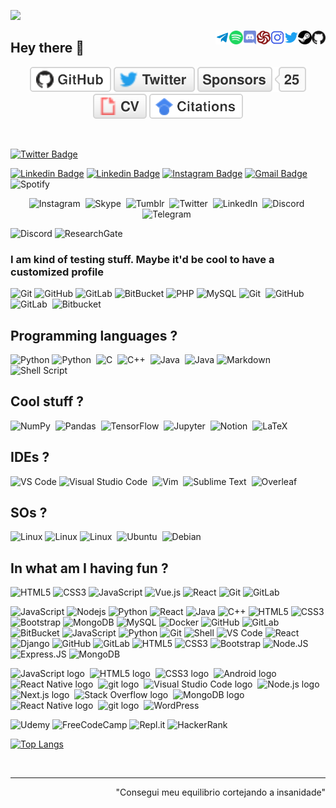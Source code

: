 ![](https://komarev.com/ghpvc/?username=maykcaldas&color=lightgray&style=plastic)
<div>
  <a href="https://github.com/maykcaldas" target="blank"><img align="right" src="profIcons/github.svg" alt="github" width="22px" /></a>
  <a href="" target="blank"><img align="right" src="profIcons/steam.svg" alt="steam" width="22px" /></a>
  <a href="https://twitter.com/kyam888" target="blank"><img align="right" src="profIcons/twitter.svg" alt="twitter" width="22px" /></a>
  <a href="https://instagram.com/kyam888" target="blank"><img align="right" src="profIcons/instagram.svg" alt="instagram" width="22px" /></a>
  <a href="https://www.codewars.com/users/maykcaldas" target="blank"><img align="right" src="profIcons/codewars.svg" alt="codewars" width="22px" /></a>
  <a href="Kyam#5760" target="blank"><img align="right" src="profIcons/discord.svg" alt="discord" width="22px" /></a>
  <a href="https://open.spotify.com/user/2145isvugpczeo2fgz6khel3y" target="blank"><img align="right" alt="Spotify" height="22px" width="22px" src="profIcons/spotify.svg"></a>
  <a href="https://t.me/Kyam888"><img align="right" alt="Telegram" width="22px" src="profIcons/telegram.svg"/></a>
</div>

## Hey there 👋

<div align="center">
  <a href="https://github.com/maykcaldas"><img src="imgs/github.svg" alt="GitHub"></a>
  <a href="https://twitter.com/kyam888"><img src="imgs/twitter.svg" alt="Twitter"></a>
  <a href="https://github.com/maykcaldas"><img src="imgs/sponsors.svg" alt="Sponsors"></a>
  <a href="https://maykcaldas.github.io/cv.html"><img src="imgs/cv.svg" alt="Curriculum Vitae"></a>
  <a href="https://scholar.google.com.br/citations?user=28PtMhIAAAAJ&hl=pt-BR"><img src="imgs/citations.svg" alt="Citations"></a>
</div>

<a href="mailto:maykcaldas@gmail.com"><img src="https://img.shields.io/badge/-maykcaldas@gmail.com-c14438?style=plastic&logo=Gmail&logoColor=white" alt></a>

<!-- [![Gmail Badge](https://img.shields.io/badge/-maykcaldas@gmail.com-c14438?style=plastic&logo=Gmail&logoColor=white&link=mailto:maykcaldas@gmail.com)](mailto:maykcaldas@gmail.com) -->
[![Twitter Badge](https://img.shields.io/badge/-kyam888-blue?style=plastic&logo=Twitter&logoColor=white&link=https://twitter.com/kyam888)](https://twitter.com/kyam888)
<!-- [![Facebook Badge](https://img.shields.io/badge/-moshfiqrony-blue?style=plastic&logo=Facebook&logoColor=white&link=https://www.facebook.com/in/moshfiqrony/)](https://www.facebook.com/in/moshfiqrony/) -->
[![Linkedin Badge](https://img.shields.io/badge/-maykcaldas-blue?style=plastic&logo=Linkedin&logoColor=white&link=https://www.linkedin.com/in/moshfiqrony/)](https://www.linkedin.com/in/moshfiqrony/)
[![Linkedin Badge](https://img.shields.io/badge/-anirudhemmadi-blue?style=flat-square&logo=Linkedin&logoColor=white&link=https://www.linkedin.com/in/anirudhemmadi/)](https://www.linkedin.com/in/anirudhemmadi/)
[![Instagram Badge](https://img.shields.io/badge/-kanna6501-purple?style=flat-square&logo=instagram&logoColor=white&link=https://instagram.com/kanna6501/)](https://instagram.com/kanna6501)
[![Gmail Badge](https://img.shields.io/badge/-maykcaldasd@gmail.com-c14438?style=flat-square&logo=Gmail&logoColor=white&link=mailto:maykcaldasd@gmail.com)](mailto:maykcaldasd@gmail.com)
<img alt="Spotify" src="https://img.shields.io/badge/Spotify-1ED760?style=for-the-badge&logo=spotify&logoColor=white" />

<div align="center">
  <img alt="Instagram" src="https://img.shields.io/badge/kyam888-%23E4405F.svg?style=for-the-badge&logo=Instagram&logoColor=white"/>&nbsp;
  <img alt="Skype" src="https://img.shields.io/badge/kyam888-%2300AFF0.svg?style=for-the-badge&logo=Skype&logoColor=white"/>&nbsp;
  <img alt="Tumblr" src="https://img.shields.io/badge/kyam888-%2336465D.svg?style=for-the-badge&logo=Tumblr&logoColor=white"/>&nbsp;
  <img alt="Twitter" src="https://img.shields.io/badge/kyam888-%231DA1F2.svg?style=for-the-badge&logo=Twitter&logoColor=white"/>&nbsp;
  <img alt="LinkedIn" src="https://img.shields.io/badge/Mayk_Caldas-%230077B5.svg?style=for-the-badge&logo=linkedin&logoColor=white"/>&nbsp;
  <img alt="Discord" src="https://img.shields.io/badge/%Kyam%3E-%237289DA.svg?style=for-the-badge&logo=discord&logoColor=white"/>&nbsp;
  <img alt="Telegram" src="https://img.shields.io/badge/Kyam-2CA5E0?style=for-the-badge&logo=telegram&logoColor=white" />&nbsp;
</div>

![Discord](https://img.shields.io/badge/Discord-black?style=flat-square&logo=discord)
![ResearchGate](https://img.shields.io/badge/-ResearchGate-00CCBB?style=for-the-badge&logo=ResearchGate&logoColor=white)

### I am kind of testing stuff. Maybe it'd be cool to have a customized profile
![Git](https://img.shields.io/badge/-Git-black?style=flat-square&logo=git)
![GitHub](https://img.shields.io/badge/-GitHub-181717?style=flat-square&logo=github)
![GitLab](https://img.shields.io/badge/-GitLab-FCA121?style=flat-square&logo=gitlab)
![BitBucket](https://img.shields.io/badge/-BitBucket-darkblue?style=flat-square&logo=bitbucket)
![PHP](https://img.shields.io/badge/PHP-black?style=flat-square&logo=php)
![MySQL](https://img.shields.io/badge/-MySQL-black?style=flat-square&logo=mysql)
<img alt="Git" src="https://img.shields.io/badge/git-%23F05033.svg?style=for-the-badge&logo=git&logoColor=white"/>&nbsp;
<img alt="GitHub" src="https://img.shields.io/badge/github-%23121011.svg?style=for-the-badge&logo=github&logoColor=white"/>&nbsp;
<img alt="GitLab" src="https://img.shields.io/badge/gitlab-%23181717.svg?style=for-the-badge&logo=gitlab&logoColor=white"/>&nbsp;
<img alt="Bitbucket" src="https://img.shields.io/badge/bitbucket-%230047B3.svg?style=for-the-badge&logo=bitbucket&logoColor=white"/>&nbsp;



    

## Programming languages ?
![Python](https://img.shields.io/badge/-Python-black?style=flat-square&logo=Python)
<img alt="Python" src="https://img.shields.io/badge/python-%2314354C.svg?style=for-the-badge&logo=python&logoColor=white"/>&nbsp;
<img alt="C" src="https://img.shields.io/badge/c-%2300599C.svg?style=for-the-badge&logo=c&logoColor=white"/>&nbsp;
<img alt="C++" src="https://img.shields.io/badge/c++-%2300599C.svg?style=for-the-badge&logo=c%2B%2B&logoColor=white"/>&nbsp;
<img alt="Java" src="https://img.shields.io/badge/java-%23ED8B00.svg?style=for-the-badge&logo=java&logoColor=white"/>&nbsp;
![Java](https://img.shields.io/badge/Java-orange?style=flat-square&logo=java)
<img alt="Markdown" src="https://img.shields.io/badge/markdown-%23000000.svg?style=for-the-badge&logo=markdown&logoColor=white"/>&nbsp;
<img alt="Shell Script" src="https://img.shields.io/badge/shell_script-%23121011.svg?style=for-the-badge&logo=gnu-bash&logoColor=white"/>&nbsp;

## Cool stuff ?
<img alt="NumPy" src="https://img.shields.io/badge/numpy-%23013243.svg?style=for-the-badge&logo=numpy&logoColor=white" />&nbsp;
<img alt="Pandas" src="https://img.shields.io/badge/pandas-%23150458.svg?style=for-the-badge&logo=pandas&logoColor=white" />&nbsp;
<img alt="TensorFlow" src="https://img.shields.io/badge/TensorFlow-%23FF6F00.svg?style=for-the-badge&logo=TensorFlow&logoColor=white" />&nbsp;
<img alt="Jupyter" src="https://img.shields.io/badge/Jupyter-%23F37626.svg?style=for-the-badge&logo=Jupyter&logoColor=white" />&nbsp;
<img alt="Notion" src="https://img.shields.io/badge/Notion-%23000000.svg?style=for-the-badge&logo=notion&logoColor=white"/>&nbsp;
<img alt="LaTeX" src="https://img.shields.io/badge/latex-%23008080.svg?style=for-the-badge&logo=latex&logoColor=white"/>&nbsp;


## IDEs ?
![VS Code](https://img.shields.io/badge/-VS%20Code-007ACC?style=flat-square&logo=visual-studio-code)
<img alt="Visual Studio Code" src="https://img.shields.io/badge/VisualStudioCode-0078d7.svg?style=for-the-badge&logo=visual-studio-code&logoColor=white"/>&nbsp;
<img alt="Vim" src="https://img.shields.io/badge/VIM-%2311AB00.svg?style=for-the-badge&logo=vim&logoColor=white"/>&nbsp;
<img alt="Sublime Text" src="https://img.shields.io/badge/sublime_text-%23575757.svg?style=for-the-badge&logo=sublime-text&logoColor=important"/>&nbsp;
![Overleaf](https://img.shields.io/badge/-Overleaf-47A141?logo=Overleaf&style=for-the-badge&logoColor=white)

## SOs ?
![Linux](https://img.shields.io/badge/-Linux-FCC624?logo=Linux&style=for-the-badge&logoColor=black)
![Linux](https://img.shields.io/badge/Linux-black?style=flat-square&logo=linux)
<img alt="Linux" src="https://img.shields.io/badge/Linux-FCC624?style=for-the-badge&logo=linux&logoColor=black">&nbsp;
<img alt="Ubuntu" src="https://img.shields.io/badge/Ubuntu-E95420?style=for-the-badge&logo=ubuntu&logoColor=white" />&nbsp;
<img alt="Debian" src="https://img.shields.io/badge/Debian-D70A53?style=for-the-badge&logo=debian&logoColor=white" />&nbsp;





## In what am I having fun ?






![HTML5](https://img.shields.io/badge/-HTML5-%23E44D27?style=flat-square&logo=html5&logoColor=ffffff)
![CSS3](https://img.shields.io/badge/-CSS3-%231572B6?style=flat-square&logo=css3)
![JavaScript](https://img.shields.io/badge/-JavaScript-%23F7DF1C?style=flat-square&logo=javascript&logoColor=000000&labelColor=%23F7DF1C&color=%23FFCE5A)
![Vue.js](https://img.shields.io/badge/-Vue.js-%232c3e50?style=flat-square&logo=vue-dot-js)
![React](https://img.shields.io/badge/-React-%23282C34?style=flat-square&logo=react)
![Git](https://img.shields.io/badge/-Git-%23F05032?style=flat-square&logo=git&logoColor=%23ffffff)
![GitLab](https://img.shields.io/badge/-GitLab-FCA121?style=flat-square&logo=gitlab)

![JavaScript](https://img.shields.io/badge/-JavaScript-black?style=flat-square&logo=javascript)
![Nodejs](https://img.shields.io/badge/-Nodejs-black?style=flat-square&logo=Node.js)
![Python](https://img.shields.io/badge/-Python-black?style=flat-square&logo=Python)
![React](https://img.shields.io/badge/-React-black?style=flat-square&logo=react)
![Java](https://img.shields.io/badge/-java-E34A86?style=flat-square&logo=java)
![C++](https://img.shields.io/badge/-C++-00599C?style=flat-square&logo=c)
![HTML5](https://img.shields.io/badge/-HTML5-E34F26?style=flat-square&logo=html5&logoColor=white)
![CSS3](https://img.shields.io/badge/-CSS3-1572B6?style=flat-square&logo=css3)
![Bootstrap](https://img.shields.io/badge/-Bootstrap-563D7C?style=flat-square&logo=bootstrap)
![MongoDB](https://img.shields.io/badge/-MongoDB-black?style=flat-square&logo=mongodb)
![MySQL](https://img.shields.io/badge/-MySQL-black?style=flat-square&logo=mysql)
![Docker](https://img.shields.io/badge/-Docker-black?style=flat-square&logo=docker)
![GitHub](https://img.shields.io/badge/-GitHub-181717?style=flat-square&logo=github)
![GitLab](https://img.shields.io/badge/-GitLab-FCA121?style=flat-square&logo=gitlab)
![BitBucket](https://img.shields.io/badge/-BitBucket-darkblue?style=flat-square&logo=bitbucket)
![JavaScript](https://img.shields.io/badge/-JavaScript-black?style=plastic&logo=javascript)
![Python](https://img.shields.io/badge/-Python-8fcfd1?style=plastic&logo=Python)
![Git](https://img.shields.io/badge/-Git-black?style=plastic&logo=git)
![Shell](https://img.shields.io/badge/-Shell-blasck?style=plastic&logo=Shell)
![VS Code](https://img.shields.io/badge/-VS%20Code-007ACC?style=plastic&logo=visual-studio-code)
![React](https://img.shields.io/badge/-React-3b2e5a?style=plastic&logo=react)
![Django](https://img.shields.io/badge/-Django-092E20?style=plastic&logo=Django)
![GitHub](https://img.shields.io/badge/-GitHub-181717?style=plastic&logo=github)
![GitLab](https://img.shields.io/badge/-GitLab-FCA121?style=plastic&logo=gitlab)
![HTML5](https://img.shields.io/badge/-HTML5-E34F26?style=plastic&logo=html5&logoColor=white)
![CSS3](https://img.shields.io/badge/-CSS3-1572B6?style=plastic&logo=css3)
![Bootstrap](https://img.shields.io/badge/-Bootstrap-563D7C?style=plastic&logo=bootstrap)
![Node.JS](https://img.shields.io/badge/-Node.JS-black?style=plastic&logo=Node.js) 
![Express.JS](https://img.shields.io/badge/-Express.JS-c7b198?style=plastic&logo=Express.JS) 
![MongoDB](https://img.shields.io/badge/-MongoDB-black?style=plastic&logo=mongodb)

<img alt="JavaScript logo" src="https://img.shields.io/badge/JavaScript-282C34?logo=javascript&logoColor=F7DF1E" title="JavaScript" height="25" />&nbsp;
<img alt="HTML5 logo" src="https://img.shields.io/badge/HTML5-282C34?logo=html5&logoColor=E34F26" title="HTML5" height="25" />&nbsp;
<img alt="CSS3 logo" src="https://img.shields.io/badge/CSS3-282C34?logo=css3&logoColor=1572B6" title="CSS3" height="25" />&nbsp;
<img alt="Android logo" src="https://img.shields.io/badge/Android-282C34?logo=android&logoColor=3DDC84" title="Android" height="25" />&nbsp;
<img alt="React Native logo" src="https://img.shields.io/badge/React Native-282C34?logo=react&logoColor=61DAFB" title="React Native" height="25" />&nbsp;
<img alt="git logo" src="https://img.shields.io/badge/git-282C34?logo=git&logoColor=F05032" title="git" height="25" />&nbsp;
<img src="https://img.shields.io/badge/VS%20Code-282C34?logo=visual-studio-code&logoColor=007ACC" alt="Visual Studio Code logo" title="Visual Studio Code" height="25" />&nbsp;
<img alt="Node.js logo" src="https://img.shields.io/badge/Node.js-282C34?logo=node.js&logoColor=339933" title="Node.js" height="25" />&nbsp;
<img alt="Next.js logo" src="https://img.shields.io/badge/Next.js-282C34?logo=next.js&logoColor=FFFFFF" title="Next.js" height="25" />&nbsp;
<img alt="Stack Overflow logo" src="https://img.shields.io/badge/Stack%20Overflow-282C34?logo=stackoverflow&logoColor=FE7A16" title="Stack Overflow" height="25" />&nbsp;
<img alt="MongoDB logo" src="https://img.shields.io/badge/MongoDB-282C34?logo=mongodb&logoColor=47A248" title="MongoDB" height="25" />&nbsp;
<img alt="React Native logo" src="https://img.shields.io/badge/React Native-282C34?logo=react&logoColor=61DAFB" title="React Native" height="25" />&nbsp;
<img alt="git logo" src="https://img.shields.io/badge/git-282C34?logo=git&logoColor=F05032" title="git" height="25" />&nbsp;
<img alt="WordPress" src="https://img.shields.io/badge/WordPress-%23117AC9.svg?style=for-the-badge&logo=WordPress&logoColor=white"/>&nbsp;



<img alt="Udemy" src="https://img.shields.io/badge/Udemy-%23EA5252.svg?style=for-the-badge&logo=Udemy&logoColor=white"/>
<img alt="FreeCodeCamp" src="https://img.shields.io/badge/Freecodecamp-%23123.svg?&style=for-the-badge&logo=freecodecamp&logoColor=green"/>
<img alt="Repl.it" src="https://img.shields.io/badge/Repl.it-%230D101E.svg?style=for-the-badge&logo=Repl.it&logoColor=white"/>
<img alt="HackerRank" src="https://img.shields.io/badge/-Hackerrank-2EC866?style=for-the-badge&logo=HackerRank&logoColor=white"/>


[![Top Langs](https://github-readme-stats.vercel.app/api/top-langs/?username=maykcaldas&layout=compact&theme=dracula)](https://github.com/anuraghazra/github-readme-stats)

<br>
<hr>
<div align="right">"Consegui meu equilibrio cortejando a insanidade"<div>
  
<!--
**maykcaldas/maykcaldas** is a ✨ _special_ ✨ repository because its `README.md` (this file) appears on your GitHub profile.

Here are some ideas to get you started:

- 🔭 I’m currently working on ...
- 🌱 I’m currently learning ...
- 👯 I’m looking to collaborate on ...
- 🤔 I’m looking for help with ...
- 💬 Ask me about ...
- 📫 How to reach me: ...
- 😄 Pronouns: ...
- ⚡ Fun fact: ...

Motivational:
https://github.com/abhisheknaiidu/awesome-github-profile-readme#icons-
https://github.com/Ileriayo/markdown-badges
-->
